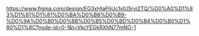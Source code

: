 https://www.figma.com/design/EG3xHIaFhUc1xlU5ryi2TQ/%D0%A0%D1%83%D1%81%D1%81%D0%BA%D0%B8%D0%B9-%D0%9A%D0%B0%D0%BB%D0%B5%D0%BD%D0%B4%D0%B0%D1%80%D1%8C?node-id=0-1&t=VkcYEGkRXhN77mNO-1
